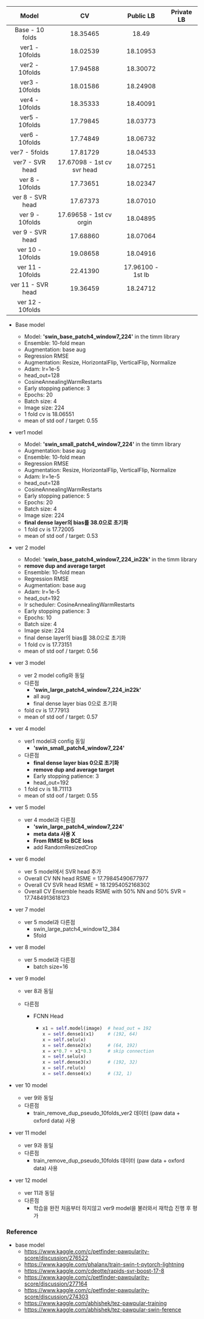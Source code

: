 |       Model       |             CV             |     Public LB     | Private LB |
| :---------------: | :------------------------: | :---------------: | :--------: |
|  Base - 10 folds  |          18.35465          |       18.49       |            |
|  ver1 - 10folds   |          18.02539          |     18.10953      |            |
|  ver2 - 10folds   |          17.94588          |     18.30072      |            |
|  ver3 - 10folds   |          18.01586          |     18.24908      |            |
|  ver4 - 10folds   |          18.35333          |     18.40091      |            |
|  ver5 - 10folds   |          17.79845          |     18.03773      |            |
|  ver6 - 10folds   |          17.74849          |     18.06732      |            |
|   ver7 - 5folds   |          17.81729          |     18.04533      |            |
|  ver7 - SVR head  | 17.67098 - 1st cv svr head |     18.07251      |            |
|  ver 8 - 10folds  |          17.73651          |     18.02347      |            |
| ver 8 - SVR head  |          17.67373          |     18.07010      |            |
|  ver 9 - 10folds  |  17.69658 - 1st cv orgin   |     18.04895      |            |
| ver 9 - SVR head  |          17.68860          |     18.07064      |            |
| ver 10 - 10folds  |          19.08658          |     18.04916      |            |
| ver 11 - 10folds  |          22.41390          | 17.96100 - 1st lb |            |
| ver 11 - SVR head |          19.36459          |     18.24712      |            |
| ver 12 - 10folds  |                            |                   |            |



* Base model
  * Model: **'swin_base_patch4_window7_224'** in the timm library
  * Ensemble: 10-fold mean
  * Augmentation: base aug
  * Regression RMSE
  * Augmentation: Resize, HorizontalFlip, VerticalFlip, Normalize
  * Adam: lr=1e-5
  * head_out=128
  * CosineAnnealingWarmRestarts
  * Early stopping patience: 3
  * Epochs: 20
  * Batch size: 4
  * Image size: 224
  * 1 fold cv is  18.06551
  * mean of std oof / target:  0.55



* ver1 model
  * Model: **'swin_small_patch4_window7_224'** in the timm library
  * Augmentation: base aug
  * Ensemble: 10-fold mean
  * Regression RMSE
  * Augmentation: Resize, HorizontalFlip, VerticalFlip, Normalize
  * Adam: lr=1e-5
  * head_out=128
  * CosineAnnealingWarmRestarts
  * Early stopping patience: 5
  * Epochs: 20
  * Batch size: 4
  * Image size: 224
  * **final dense layer의 bias를 38.0으로 초기화**
  * 1 fold cv is  17.72005
  * mean of std oof / target:  0.53



* ver 2 model
  * Model: **'swin_base_patch4_window7_224_in22k'** in the timm library
  * **remove dup and average target**
  * Ensemble: 10-fold mean
  * Regression RMSE
  * Augmentation: base aug
  * Adam: lr=1e-5
  * head_out=192
  * lr scheduler: CosineAnnealingWarmRestarts
  * Early stopping patience: 3
  * Epochs: 10
  * Batch size: 4
  * Image size: 224
  * final dense layer의 bias를 38.0으로 초기화
  * 1 fold cv is  17.73151
  * mean of std oof / target:  0.56



* ver 3 model
  * ver 2 model cofig와 동일
  * 다른점
    * **'swin_large_patch4_window7_224_in22k'**
    *  all aug
    * final dense layer bias 0으로 초기화 
  * fold cv is  17.77913
  * mean of std oof / target:  0.57



* ver 4 model
  * ver1 model과 config 동일
    *  **'swin_small_patch4_window7_224'**
  * 다른점
    * **final dense layer bias 0으로 초기화** 
    * **remove dup and average target**
    * Early stopping patience: 3
    * head_out=192
  * 1 fold cv is  18.71113
  * mean of std oof / target:  0.55



* ver 5 model
  * ver 4 model과 다른점
    * **'swin_large_patch4_window7_224'**
    * **meta data 사용 X**
    * **From RMSE to BCE loss**
    * add RandomResizedCrop



* ver 6 model
  * ver 5 model에서 SVR head 추가
  * Overall CV NN head RSME = 17.79845490677977
  * Overall CV SVR head RSME = 18.12954052168302
  * Overall CV Ensemble heads RSME with 50% NN and 50% SVR = 17.7484913618123



* ver 7 model
  * ver 5 model과 다른점
    * swin_large_patch4_window12_384
    * 5fold



* ver 8 model
  * ver 5 model과 다른점
    * batch size=16



* ver 9 model

  * ver 8과 동일

  * 다른점

    * FCNN Head

      * ```python
        x1 = self.model(image)  # head_out = 192
        x = self.dense1(x1)		# (192, 64)  
        x = self.selu(x)
        x = self.dense2(x) 		# (64, 192) 
        x = x*0.7 + x1*0.3		# skip connection
        x = self.selu(x)
        x = self.dense3(x)		# (192, 32)
        x = self.relu(x)
        x = self.dense4(x)		# (32, 1)
        ```

        

* ver 10 model
  * ver 9와 동일
  * 다른점
    * train_remove_dup_pseudo_10folds_ver2 데이터 (paw data + oxford data) 사용



* ver 11 model
  * ver 9과 동일
  * 다른점
    * train_remove_dup_pseudo_10folds 데이터 (paw data + oxford data) 사용



* ver 12 model
  * ver 11과 동일
  * 다른점
    * 학습을 완전 처음부터 하지않고 ver9 model을 불러와서 재학습 진행 후 평가





### Reference

* base model
  * https://www.kaggle.com/c/petfinder-pawpularity-score/discussion/276522
  * https://www.kaggle.com/phalanx/train-swin-t-pytorch-lightning
  * https://www.kaggle.com/cdeotte/rapids-svr-boost-17-8
  * https://www.kaggle.com/c/petfinder-pawpularity-score/discussion/277164
  * https://www.kaggle.com/c/petfinder-pawpularity-score/discussion/274303
  * https://www.kaggle.com/abhishek/tez-pawpular-training
  * https://www.kaggle.com/abhishek/tez-pawpular-swin-ference


